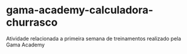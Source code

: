 # gama-academy-calculadora-churrasco
Atividade relacionada a primeira semana de treinamentos realizado pela Gama Academy
